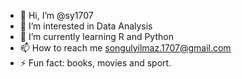 - 👋 Hi, I’m @sy1707
- 👀 I’m interested in Data Analysis
- 🌱 I’m currently learning R and Python 
- 📫 How to reach me songulyilmaz.1707@gmail.com
- ⚡ Fun fact: books, movies and sport.

<!---
sy1707/sy1707 is a ✨ special ✨ repository because its `README.md` (this file) appears on your GitHub profile.
You can click the Preview link to take a look at your changes.
--->
